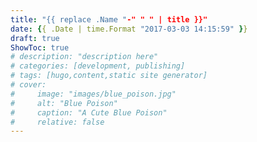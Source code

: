 ```yaml
---
title: "{{ replace .Name "-" " " | title }}"
date: {{ .Date | time.Format "2017-03-03 14:15:59" }}
draft: true
ShowToc: true
# description: "description here"
# categories: [development, publishing]
# tags: [hugo,content,static site generator]
# cover:
#     image: "images/blue_poison.jpg"
#     alt: "Blue Poison"
#     caption: "A Cute Blue Poison"
#     relative: false
---
```


